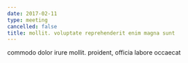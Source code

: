 ```yaml
---
date: 2017-02-11
type: meeting
cancelled: false
title: mollit. voluptate reprehenderit enim magna sunt
---
```

commodo dolor irure mollit. proident, officia labore occaecat